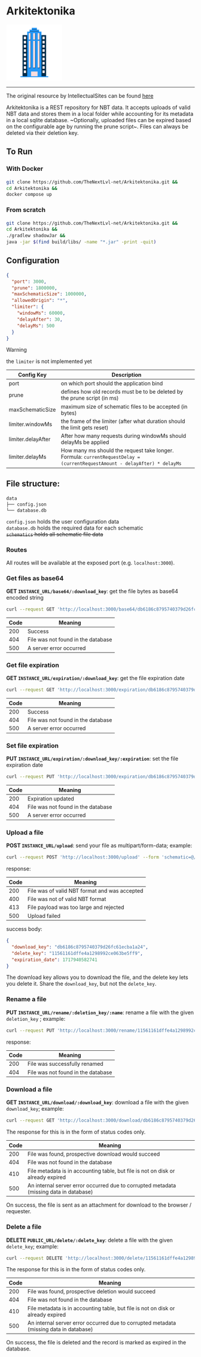 # Arkitektonika

<p>
    <img src="https://raw.githubusercontent.com/IntellectualSites/Assets/main/standalone/Arkitektonika/Arkitektonika.png" width="150">
</p>

---

The original resource by IntellectualSites can be found [here](https://github.com/IntellectualSites/Arkitektonika)

Arkitektonika is a REST repository for NBT data. It accepts uploads of valid NBT data and stores them in a local folder
while accounting for its metadata in a local sqlite database. ~Optionally, uploaded files can be expired based on the
configurable age by running the prune script~. Files can always be deleted via their deletion key.

## To Run

### With Docker

```sh
git clone https://github.com/TheNextLvl-net/Arkitektonika.git &&
cd Arkitektonika &&
docker compose up
```

### From scratch

```sh
git clone https://github.com/TheNextLvl-net/Arkitektonika.git &&
cd Arkitektonika &&
./gradlew shadowJar &&
java -jar $(find build/libs/ -name "*.jar" -print -quit)
```

## Configuration

```json
{
  "port": 3000,
  "prune": 1800000,
  "maxSchematicSize": 1000000,
  "allowedOrigin": "*",
  "limiter": {
    "windowMs": 60000,
    "delayAfter": 30,
    "delayMs": 500
  }
}
```

> [!WARNING]
> the `limiter` is not implemented yet

| Config Key         | Description                                                                                                                |
|--------------------|----------------------------------------------------------------------------------------------------------------------------|
| port               | on which port should the application bind                                                                                  |
| prune              | defines how old records must be to be deleted by the prune script (in ms)                                                  |
| maxSchematicSize   | maximum size of schematic files to be accepted (in bytes)                                                                  |
| limiter.windowMs   | the frame of the limiter (after what duration should the limit gets reset)                                                 |
| limiter.delayAfter | After how many requests during windowMs should delayMs be applied                                                          |
| limiter.delayMs    | How many ms should the request take longer. Formula: `currentRequestDelay = (currentRequestAmount - delayAfter) * delayMs` |

## File structure:

```
data
├── config.json
└── database.db
```

`config.json` holds the user configuration data <br>
`database.db` holds the required data for each schematic <br>
~~`schematics`  holds all schematic file data~~

### Routes

All routes will be available at the exposed port (e.g. `localhost:3000`).

### Get files as base64

**GET `INSTANCE_URL/base64/:download_key`**: get the file bytes as base64 encoded string

```sh
curl --request GET 'http://localhost:3000/base64/db6186c8795740379d26fc61ecba1a24'
```

| Code | Meaning                            |
|------|------------------------------------|
| 200  | Success                            |
| 404  | File was not found in the database |
| 500  | A server error occurred            |

### Get file expiration

**GET `INSTANCE_URL/expiration/:download_key`**: get the file expiration date

```sh
curl --request GET 'http://localhost:3000/expiration/db6186c8795740379d26fc61ecba1a24'
```

| Code | Meaning                            |
|------|------------------------------------|
| 200  | Success                            |
| 404  | File was not found in the database |
| 500  | A server error occurred            |

### Set file expiration

**PUT `INSTANCE_URL/expiration/:download_key/:expiration`**: set the file expiration date

```sh
curl --request PUT 'http://localhost:3000/expiration/db6186c8795740379d26fc61ecba1a24/2717940582741'
```

| Code | Meaning                            |
|------|------------------------------------|
| 200  | Expiration updated                 |
| 404  | File was not found in the database |
| 500  | A server error occurred            |

### Upload a file

**POST `INSTANCE_URL/upload`**: send your file as multipart/form-data; example:

```sh
curl --request POST 'http://localhost:3000/upload' --form 'schematic=@/path/to/plot.schem'
```

response:

| Code | Meaning                                       |
|------|-----------------------------------------------|
| 200  | File was of valid NBT format and was accepted |
| 400  | File was not of valid NBT format              |
| 413  | File payload was too large and rejected       |
| 500  | Upload failed                                 |

success body:

```json
{
  "download_key": "db6186c8795740379d26fc61ecba1a24",
  "delete_key": "11561161dffe4a1298992ce063be5ff9",
  "expiration_date": 1717940582741
}
```

The download key allows you to download the file, and the delete key lets you delete it. Share the `download_key`, but
not the `delete_key`.

### Rename a file

**PUT `INSTANCE_URL/rename/:deletion_key/:name`**: rename a file with the given `deletion_key` ; example:

```sh
curl --request PUT 'http://localhost:3000/rename/11561161dffe4a1298992ce063be5ff9/renamed-plot.schem'
```

response:

| Code | Meaning                            |
|------|------------------------------------|
| 200  | File was successfully renamed      |
| 404  | File was not found in the database |

### Download a file

**GET `INSTANCE_URL/download/:download_key`**: download a file with the given `download_key`; example:

```sh
curl --request GET 'http://localhost:3000/download/db6186c8795740379d26fc61ecba1a24'
```

The response for this is in the form of status codes only.

| Code | Meaning                                                                                |
|------|----------------------------------------------------------------------------------------|
| 200  | File was found, prospective download would succeed                                     |
| 404  | File was not found in the database                                                     |
| 410  | File metadata is in accounting table, but file is not on disk or already expired       |
| 500  | An internal server error occurred due to corrupted metadata (missing data in database) |

On success, the file is sent as an attachment for download to the browser / requester.

### Delete a file

**DELETE `PUBLIC_URL/delete/:delete_key`**: delete a file with the given `delete_key`; example:

```sh
curl --request DELETE 'http://localhost:3000/delete/11561161dffe4a1298992ce063be5ff9'
```

The response for this is in the form of status codes only.

| Code | Meaning                                                                                |
|------|----------------------------------------------------------------------------------------|
| 200  | File was found, prospective deletion would succeed                                     |
| 404  | File was not found in the database                                                     |
| 410  | File metadata is in accounting table, but file is not on disk or already expired       |
| 500  | An internal server error occurred due to corrupted metadata (missing data in database) |

On success, the file is deleted and the record is marked as expired in the database. 
